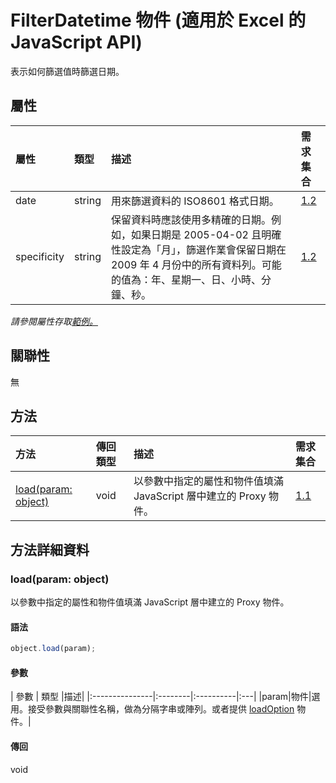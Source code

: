 ﻿# <a name="filterdatetime-object-javascript-api-for-excel"></a>FilterDatetime 物件 (適用於 Excel 的 JavaScript API)

表示如何篩選值時篩選日期。

## <a name="properties"></a>屬性

| 屬性	     | 類型	   |描述| 需求集合|
|:---------------|:--------|:----------|:----|
|date|string|用來篩選資料的 ISO8601 格式日期。|[1.2](../requirement-sets/excel-api-requirement-sets.md)|
|specificity|string|保留資料時應該使用多精確的日期。例如，如果日期是 2005-04-02 且明確性設定為「月」，篩選作業會保留日期在 2009 年 4 月份中的所有資料列。可能的值為：年、星期一、日、小時、分鐘、秒。|[1.2](../requirement-sets/excel-api-requirement-sets.md)|

_請參閱屬性存取[範例。](#property-access-examples)_

## <a name="relationships"></a>關聯性
無


## <a name="methods"></a>方法

| 方法           | 傳回類型    |描述| 需求集合|
|:---------------|:--------|:----------|:----|
|[load(param: object)](#loadparam-object)|void|以參數中指定的屬性和物件值填滿 JavaScript 層中建立的 Proxy 物件。|[1.1](../requirement-sets/excel-api-requirement-sets.md)|

## <a name="method-details"></a>方法詳細資料


### <a name="loadparam-object"></a>load(param: object)
以參數中指定的屬性和物件值填滿 JavaScript 層中建立的 Proxy 物件。

#### <a name="syntax"></a>語法
```js
object.load(param);
```

#### <a name="parameters"></a>參數
| 參數	    | 類型	   |描述|
|:---------------|:--------|:----------|:---|
|param|物件|選用。接受參數與關聯性名稱，做為分隔字串或陣列。或者提供 [loadOption](loadoption.md) 物件。|

#### <a name="returns"></a>傳回
void
